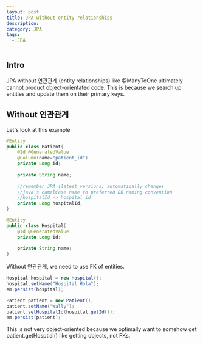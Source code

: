 ```yaml
---
layout: post
title: JPA without entity relationships
description: 
category: JPA
tags:
  - JPA
---
```

  
## Intro 
JPA without 연관관계 (entity relationships) like @ManyToOne ultimately
cannot product object-orientated code. This is because we search up 
entities and update them on their primary keys.

## Without 연관관계
Let's look at this example

```java
@Entity
public class Patient{
    @Id @GeneratedValue
    @Column(name="patient_id")
    private Long id;
    
    private String name;
    
    //remember JPA (latest versions) automatically changes
    //java's camelCase name to preferred DB naming convention
    //hospitalId -> hospital_id
    private Long hospitalId;
}

@Entity
public class Hospital{
    @Id @GeneratedValue
    private Long id;
    
    private String name;
}
```

Without 연관관계, we need to use FK of entities.
```java
Hospital hospital = new Hospital();
hospital.setName("Hospital Hola");
em.persist(hospital);

Patient patient = new Patient();
patient.setName("Wally");
patient.setHospitalId(hospital.getId());
em.persist(patient);
```
  
This is not very object-oriented because we optimally want to 
somehow get patient.getHosptial() like getting objects, not FKs.


